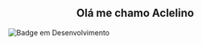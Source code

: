 <h2 align="center"> Olá me chamo Aclelino</h2>

![Badge em Desenvolvimento](http://img.shields.io/static/v1?label=STATUS&message=EM%20DESENVOLVIMENTO&color=GREEN&style=for-the-badge)



<!---
Aclelino/Aclelino is a ✨ special ✨ repository because its `README.md` (this file) appears on your GitHub profile.
You can click the Preview link to take a look at your changes.
--->
